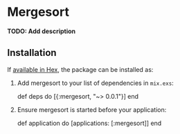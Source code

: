 # Mergesort

**TODO: Add description**

## Installation

If [available in Hex](https://hex.pm/docs/publish), the package can be installed as:

  1. Add mergesort to your list of dependencies in `mix.exs`:

        def deps do
          [{:mergesort, "~> 0.0.1"}]
        end

  2. Ensure mergesort is started before your application:

        def application do
          [applications: [:mergesort]]
        end
